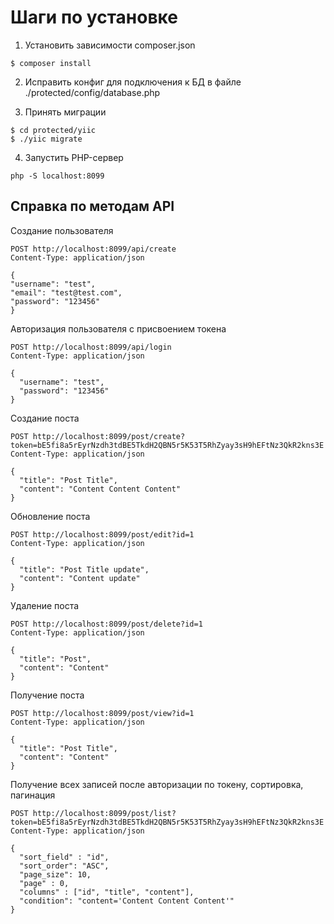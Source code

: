 # Шаги по установке

1. Установить зависимости composer.json
```
$ composer install
```

2. Исправить конфиг для подключения к БД в файле ./protected/config/database.php

3. Принять миграции
```
$ cd protected/yiic
$ ./yiic migrate
```
4. Запустить PHP-сервер
```
php -S localhost:8099
```

## Справка по методам API
Создание пользователя
```
POST http://localhost:8099/api/create
Content-Type: application/json

{
"username": "test",
"email": "test@test.com",
"password": "123456"
}
```


Авторизация пользователя с присвоением токена
```
POST http://localhost:8099/api/login
Content-Type: application/json

{
  "username": "test",
  "password": "123456"
}
```


Создание поста 
```
POST http://localhost:8099/post/create?token=bE5fi8a5rEyrNzdh3tdBE5TkdH2QBN5r5K53T5RhZyay3sH9hEFtNz3QkR2kns3E
Content-Type: application/json

{
  "title": "Post Title",
  "content": "Content Content Content"
}
```


Обновление поста
```
POST http://localhost:8099/post/edit?id=1
Content-Type: application/json

{
  "title": "Post Title update",
  "content": "Content update"
}
```


Удаление поста
```
POST http://localhost:8099/post/delete?id=1
Content-Type: application/json

{
  "title": "Post",
  "content": "Content"
}
```


Получение поста
```
POST http://localhost:8099/post/view?id=1
Content-Type: application/json

{
  "title": "Post Title",
  "content": "Content"
}
```


Получение всех записей после авторизации по токену, сортировка, пагинация
```
POST http://localhost:8099/post/list?token=bE5fi8a5rEyrNzdh3tdBE5TkdH2QBN5r5K53T5RhZyay3sH9hEFtNz3QkR2kns3E
Content-Type: application/json

{
  "sort_field" : "id",
  "sort_order": "ASC",
  "page_size": 10,
  "page" : 0,
  "columns" : ["id", "title", "content"],
  "condition": "content='Content Content Content'"
}
```
